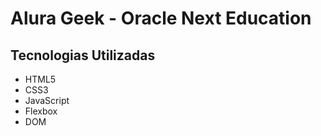 <h1>Alura Geek - Oracle Next Education</h1>

<h2>Tecnologias Utilizadas</h2>
<ul>
    	<li>HTML5</li>
	<li>CSS3</li>
	<li>JavaScript</li>
	<li>Flexbox</li>
	<li>DOM</li>
</ul>
